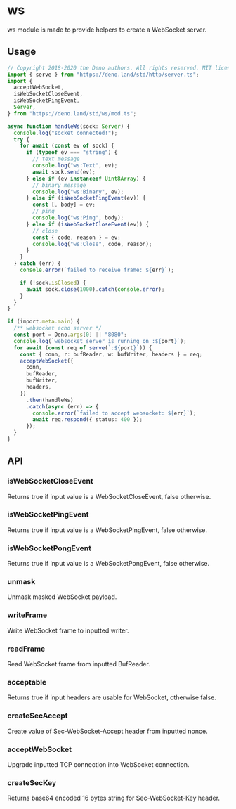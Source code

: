 # ws

ws module is made to provide helpers to create a WebSocket server.

## Usage

```ts
// Copyright 2018-2020 the Deno authors. All rights reserved. MIT license.
import { serve } from "https://deno.land/std/http/server.ts";
import {
  acceptWebSocket,
  isWebSocketCloseEvent,
  isWebSocketPingEvent,
  Server,
} from "https://deno.land/std/ws/mod.ts";

async function handleWs(sock: Server) {
  console.log("socket connected!");
  try {
    for await (const ev of sock) {
      if (typeof ev === "string") {
        // text message
        console.log("ws:Text", ev);
        await sock.send(ev);
      } else if (ev instanceof Uint8Array) {
        // binary message
        console.log("ws:Binary", ev);
      } else if (isWebSocketPingEvent(ev)) {
        const [, body] = ev;
        // ping
        console.log("ws:Ping", body);
      } else if (isWebSocketCloseEvent(ev)) {
        // close
        const { code, reason } = ev;
        console.log("ws:Close", code, reason);
      }
    }
  } catch (err) {
    console.error(`failed to receive frame: ${err}`);

    if (!sock.isClosed) {
      await sock.close(1000).catch(console.error);
    }
  }
}

if (import.meta.main) {
  /** websocket echo server */
  const port = Deno.args[0] || "8080";
  console.log(`websocket server is running on :${port}`);
  for await (const req of serve(`:${port}`)) {
    const { conn, r: bufReader, w: bufWriter, headers } = req;
    acceptWebSocket({
      conn,
      bufReader,
      bufWriter,
      headers,
    })
      .then(handleWs)
      .catch(async (err) => {
        console.error(`failed to accept websocket: ${err}`);
        await req.respond({ status: 400 });
      });
  }
}
```

## API

### isWebSocketCloseEvent

Returns true if input value is a WebSocketCloseEvent, false otherwise.

### isWebSocketPingEvent

Returns true if input value is a WebSocketPingEvent, false otherwise.

### isWebSocketPongEvent

Returns true if input value is a WebSocketPongEvent, false otherwise.

### unmask

Unmask masked WebSocket payload.

### writeFrame

Write WebSocket frame to inputted writer.

### readFrame

Read WebSocket frame from inputted BufReader.

### acceptable

Returns true if input headers are usable for WebSocket, otherwise false.

### createSecAccept

Create value of Sec-WebSocket-Accept header from inputted nonce.

### acceptWebSocket

Upgrade inputted TCP connection into WebSocket connection.

### createSecKey

Returns base64 encoded 16 bytes string for Sec-WebSocket-Key header.
